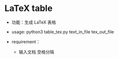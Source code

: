 # LaTeX table

- 功能：生成 LaTeX 表格

- usage: python3 table_tex.py  text_in_file  tex_out_file

- requirement：

  - 输入文档 空格分隔

    

